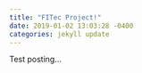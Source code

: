 ```yaml
---
title: "FITec Project!"
date: 2019-01-02 13:03:28 -0400
categories: jekyll update
---
```

Test posting...
